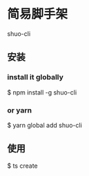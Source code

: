 <!--
 * @Descripttion: 
 * @version: 
 * @Author: tangshuo
 * @Date: 2021-10-12 17:38:38
 * @LastEditors: tangshuo
 * @LastEditTime: 2021-10-13 15:32:28
-->
# 简易脚手架
shuo-cli

## 安装

### install it globally
$ npm install -g shuo-cli

### or yarn
$ yarn global add shuo-cli

## 使用
$ ts create <project-name>